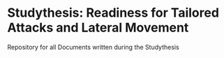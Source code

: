 # Studythesis: Readiness for Tailored Attacks and Lateral Movement
Repository for all Documents written during the Studythesis 
